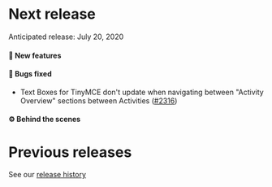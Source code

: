 # Next release

Anticipated release: July 20, 2020

#### 🚀 New features

#### 🐛 Bugs fixed

- Text Boxes for TinyMCE don't update when navigating between "Activity Overview" sections between Activities ([#2316])

#### ⚙️ Behind the scenes

# Previous releases

See our [release history](https://github.com/18F/cms-hitech-apd/releases)

[#2316]: https://github.com/18F/cms-hitech-apd/issues/2316
